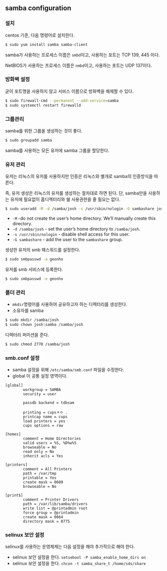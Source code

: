 ## samba configuration

### 설치

centos 기준, 다음 명령어로 설치한다.

```bash
$ sudo yum install samba samba-client
```

samba가 사용하는 프로세스 이름은 `smbd`이고, 사용하는 포트는 TCP 139, 445 이다. 

NetBIOS가 사용하는 프로세스 이름은 `nmbd`이고, 사용하는 포트는 UDP 137이다. 

### 방화벽 설정

굳이 포트명을 사용하지 않고 서비스 이름으로 방화벽을 해제할 수 있다.

```bash
$ sudo firewall-cmd --permanent --add-service=samba
$ sudo systemctl restart firewalld
```

### 그룹관리

samba를 위한 그룹을 생성하는 것이 좋다.

```bash
$ sudo groupadd samba
```

samba를 사용하는 모든 유저에 samba 그룹을 할당한다.

### 유저 관리

유저는 리눅스의 유저를 사용하지만 인증은 리눅스와 별개로 samba의 인증방식을 따른다. 

즉, 유저 생성은 리눅스의 유저를 생성하는 절차대로 하면 된다. 단, samba만을 사용하는 유저에 필요없이 홈디렉터리와 쉘 사용권한을 줄 필요는 없다.  

```bash
$ sudo useradd -M -d /samba/josh -s /usr/sbin/nologin -G sambashare josh
```

- `-M` -do not create the user’s home directory. We’ll manually create this directory.
- `-d /samba/josh` - set the user’s home directory to `/samba/josh`.
- `-s /usr/sbin/nologin` - disable shell access for this user.
- `-G sambashare` - add the user to the `sambashare` group.

생성한 유저의 smb 패스워드를 설정한다. 

```bash
$ sudo smbpasswd -a geonho
```

유저를 smb 서비스에 등록한다.

```bash
$ sudo smbpasswd -e geonho
```



### 폴더 관리

* `mkdir`명령어를 사용하여 공유하고자 하는 디렉터리를 생성한다. 
* 소유자를 samba

```bash
$ sudo mkdir /samba/josh
$ sudo chown josh:samba /samba/josh
```

디렉터리 퍼미션을 준다. 

```bash
$ sudo chmod 2770 /samba/josh
```

### smb.conf 설정

* samba 설정을 위해 `/etc/samba/smb.conf` 파일을 수정한다. 
* global 이 공통 설정 영역이다. 

```
[global]
        workgroup = SAMBA
        security = user

        passdb backend = tdbsam

        printing = cupsㅊㅇ .
        printcap name = cups
        load printers = yes
        cups options = raw

[homes]
        comment = Home Directories
        valid users = %S, %D%w%S
        browseable = No
        read only = No
        inherit acls = Yes

[printers]
        comment = All Printers
        path = /var/tmp
        printable = Yes
        create mask = 0600
        browseable = No

[print$]
        comment = Printer Drivers
        path = /var/lib/samba/drivers
        write list = @printadmin root
        force group = @printadmin
        create mask = 0664
        directory mask = 0775

```

### selinux 보안 설정

selinux를 사용하는 운영체제는 다음 설정을 해야 추가적으로 해야 한다. 

* selinux 보안 설정을 한다. `setsebool -P samba_enable_home_dirs on`
* selinux 보안 설정을 한다. `chcon -t samba_share_t /home/sds/share`